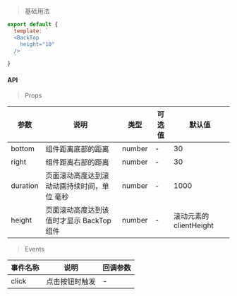 
> 基础用法

```js
export default {
  template: `
  <BackTop
    height="10"
  />
  `
}
```

#### API

> Props

参数 | 说明 | 类型 | 可选值 | 默认值
---|---|---|---|---
bottom | 组件距离底部的距离 | number | - | 30
right | 组件距离右部的距离 | number | - | 30
duration | 页面滚动高度达到滚动动画持续时间，单位 毫秒 | number | - | 1000
height | 页面滚动高度达到该值时才显示 BackTop 组件 | number | - | 滚动元素的 clientHeight

> Events

事件名称 | 说明 | 回调参数
---|---|---
click | 点击按钮时触发 | -